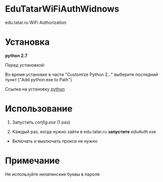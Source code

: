 # EduTatarWiFiAuthWidnows
edu.tatar.ru WiFi Authorization

# Установка
**python 2.7**

*Перед установкой*:

Во время установке в части "Customize Python 2..." выберите последний пункт ("Add python.exe to Path")  

Ссылка на установку [python](https://www.python.org/ftp/python/2.7.9/python-2.7.9.msi)



# Использование

1. Запустить *config.exe* (1 раз)

2. Каждый раз, когда нужно зайти в edu.tatar.ru **запустите** *eduAuth.exe*
  * Включать и выключать прокси не нужно

# Примечание

Не используйте нелатинские буквы в пароле
